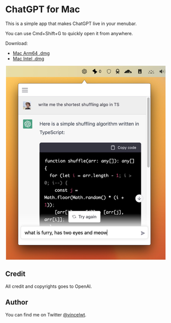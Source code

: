 # ChatGPT for Mac

This is a simple app that makes ChatGPT live in your menubar.

You can use Cmd+Shift+G to quickly open it from anywhere.

Download:

- [Mac Arm64 .dmg](https://github.com/vincelwt/chatgpt-mac/releases/download/v0.0.3/ChatGPT-0.0.3-arm64.dmg)
- [Mac Intel .dmg](https://github.com/vincelwt/chatgpt-mac/releases/download/v0.0.3/ChatGPT-0.0.3-x64.dmg)

<p align="center">
  <img src="./images/screenshot.jpeg" width="500">
</p>

## Credit

All credit and copyrights goes to OpenAI.

## Author

You can find me on Twitter [@vincelwt](https://twitter.com/vincelwt).
